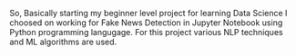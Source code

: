 So, Basically starting my beginner level project for learning Data Science I choosed on working for
Fake News Detection  in Jupyter Notebook using Python programming langugage. For this project 
various  NLP techniques and ML algorithms are used.
